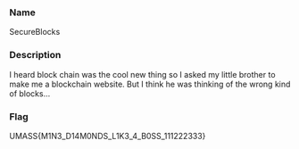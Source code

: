 ### Name 

SecureBlocks

### Description

I heard block chain was the cool new thing so I asked my little brother to make me a blockchain website. But I think he was thinking of the wrong kind of blocks...

### Flag
UMASS{M1N3_D14M0NDS_L1K3_4_B0SS_111222333}